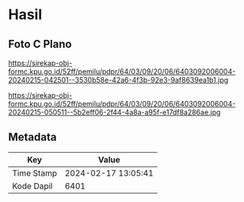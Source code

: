 # Hasil

## Foto C Plano

https://sirekap-obj-formc.kpu.go.id/52ff/pemilu/pdpr/64/03/09/20/06/6403092006004-20240215-042501--3530b58e-42a6-4f3b-92e3-9af8639ea1b1.jpg

https://sirekap-obj-formc.kpu.go.id/52ff/pemilu/pdpr/64/03/09/20/06/6403092006004-20240215-050511--5b2eff06-2f44-4a8a-a95f-e17df8a286ae.jpg


## Metadata

| Key        | Value               |
| ---------- | ------------------- |
| Time Stamp | 2024-02-17 13:05:41 |
| Kode Dapil | 6401                |



